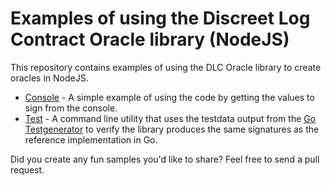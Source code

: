 # Examples of using the Discreet Log Contract Oracle library (NodeJS)

This repository contains examples of using the DLC Oracle library to create oracles in NodeJS.

* [Console](console/) - A simple example of using the code by getting the values to sign from the console.
* [Test](test/) - A command line utility that uses the testdata output from the [Go Testgenerator](https://github.com/mit-dci/dlc-oracle-go) to verify the library produces the same signatures as the reference implementation in Go.

Did you create any fun samples you'd like to share? Feel free to send a pull request.